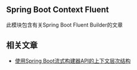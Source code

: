 ## Spring Boot Context Fluent

此模块包含有关Spring Boot Fluent Builder的文章

## 相关文章

+ [使用Spring Boot流式构建器API的上下文层次结构](docs/使用SpringBoot流式构建器API的上下文层次结构.md)